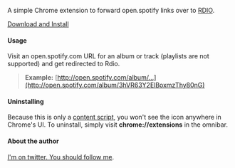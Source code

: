 A simple Chrome extension to forward open.spotify links over to [RDIO](http://rdio.com).

[Download and Install](http://x.elihorne.com/chrome/rdify)


#### Usage
Visit an open.spotify.com URL for an album or track (playlists are not supported) and get redirected to Rdio.

> **Example:** [http://open.spotify.com/album/...](http://open.spotify.com/album/3hVR63Y2ElBoxmzThy80nG)

#### Uninstalling
Because this is only a [content script](http://code.google.com/chrome/extensions/content_scripts.html), you won't see the icon anywhere in Chrome's UI. To uninstall, simply visit **chrome://extensions** in the omnibar.

#### About the author
[I'm on twitter. You should follow me](http://twitter.com/elihorne).